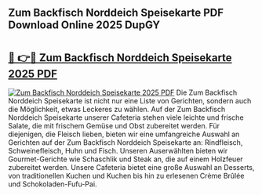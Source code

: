 ## Zum Backfisch Norddeich Speisekarte PDF Download Online 2025 DupGY

# <h2><a href="http://gc9bkok.nevu.top/?p=Zum+Backfisch+Norddeich+Speisekarte">🔗 👉🔴 Zum Backfisch Norddeich Speisekarte 2025 PDF</a></h2>

[![Zum Backfisch Norddeich Speisekarte 2025 PDF](https://i.imgur.com/dBaPXMq.png)](http://gc9bkok.nevu.top/?p=Zum+Backfisch+Norddeich+Speisekarte)
Die Zum Backfisch Norddeich Speisekarte ist nicht nur eine Liste von Gerichten, sondern auch die Möglichkeit, etwas Leckeres zu wählen. Auf der Zum Backfisch Norddeich Speisekarte unserer Cafeteria stehen viele leichte und frische Salate, die mit frischem Gemüse und Obst zubereitet werden. Für diejenigen, die Fleisch lieben, bieten wir eine umfangreiche Auswahl an Gerichten auf der Zum Backfisch Norddeich Speisekarte an: Rindfleisch, Schweinefleisch, Huhn und Fisch. Unseren Auserwählten bieten wir Gourmet-Gerichte wie Schaschlik und Steak an, die auf einem Holzfeuer zubereitet werden. Unsere Cafeteria bietet eine große Auswahl an Desserts, von traditionellen Kuchen und Kuchen bis hin zu erlesenen Crème Brûlée und Schokoladen-Fufu-Pai.
